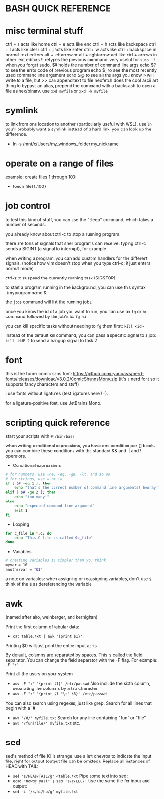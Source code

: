 # BASH QUICK REFERENCE
 
# misc terminal stuff
ctrl + a acts like home
ctrl + e acts like end
ctrl + h acts like backspace
ctrl + l acts like clear
ctrl + j acts like enter
ctrl + w acts like ctrl + backspace in normal text editors
alt + leftarrow or alt + rightarrow act like ctrl + arrows in other text editors
!! retypes the previous command. very useful for `sudo !!` when you forget sudo.
$# holds the number of command line args
echo $? to see the error code of previous program
echo $_ to see the most recently used command line argument
echo $@ to see all the args
you know > will write to a file, but >> can append text to file
neofetch does the cool ascii art thing
to bypass an alias, prepend the command with a backslash
to open a file as hex/binary, use `xxd myfile` or `xxd -b myfile`

# symlink
to link from one location to another (particularly useful with WSL), use `ln`
you'll probably want a symlink instead of a hard link.
you can look up the difference.
* ln -s /mnt/c/Users/my_windows_folder my_nickname

# operate on a range of files
example: create files 1 through 100:
* touch file{1..100}

# job control
to test this kind of stuff, you can use the "sleep" command, which takes a
number of seconds.

you already know about ctrl-c to stop a running program.

there are tons of signals that shell programs can receive.
typing ctrl-c sends a SIGINT (a signal to interrupt), for example

when writing a program, you can add custom handlers for the different signals.
(notice how vim doesn't stop when you type ctrl-c; it just enters normal mode)

ctrl-z to suspend the currently running task (SIGSTOP)

to start a program running in the background, you can use this syntax:
./myprogramname <args> &

the `jobs` command will list the running jobs.

once you know the id of a job you want to run, you can use an `fg` or `bg`
command followed by the job's id: `fg %1`

you can kill specific tasks without needing to `fg` them first: `kill <id>`

instead of the default kill command, you can pass a specific signal to a job:
`kill -HUP 2` to send a hangup signal to task 2

# font
this is the funny comic sans font:
https://github.com/ryanoasis/nerd-fonts/releases/download/v3.0.2/ComicShannsMono.zip
(it's a nerd font so it supports fancy characters and stuff)

i use fonts without ligatures (test ligatures here !=).

for a ligature-positive font, use JetBrains Mono.

# scripting quick reference
start your scripts with `#!/bin/bash`

when writing conditional expressions, you have one condition per [] block.
you can combine these conditions with the standard && and || and ! operators.

- Conditional expressions
```bash
# for numbers, use -ne, -eq, -ge, -lt, and so on
# for strings, use = or !=
if [ $# -eq 1 ]; then
    echo "that's the correct number of command line arguments! hooray!"
elif [ $# -ge 2 ]; then
    echo "too many!"
else
    echo "expected command line argument"
    exit 1
fi
```

- Looping
```bash
for c_file in *.c; do
    echo "This C file is called $c_file"
done
```

- Variables
```bash
# creating variables is simpler than you think
myvar = 10
anothervar = "$1"
```
a note on variables: when assigning or reassigning variables, don't use `$`.
think of the `$` as dereferencing the variable

# awk
(named after aho, weinberger, and kernighan)

Print the first column of tabular data:
* `cat table.txt | awk '{print $1}'`

Printing $0 will just print the entire input as-is

By default, columns are separated by spaces. This is called the field separator.
You can change the field separator with the -F flag. For example: `-F ":"`

Print all the users on your system:
* `awk -F ":" '{print $1}' /etc/passwd`
Also include the sixth column, separating the columns by a tab character
* `awk -F ":" '{print $1 "\t" $6}' /etc/passwd`

You can also search using regexes, just like grep.
Search for all lines that begin with a '#'
* `awk '/#/' myfile.txt`
Search for any line containing "fun" or "file"
* `awk '/fun|file/' myfile.txt`
etc.

# sed
sed's method of file IO is strange. use a left chevron to indicate the input
file, right for output (output file can be omitted).
Replace all instances of HEAD with TAIL:
* `sed 's/HEAD/TAIL/g' <table.txt`
Pipe some text into sed:
* `echo "howdy yall" | sed 's/y/EEE/'`
Use the same file for input and output:
* `sed -i '/s/hi/ho/g' myfile.txt`
